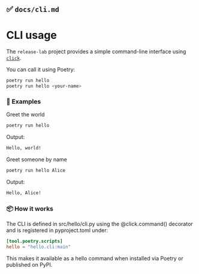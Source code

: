 ## ✅ `docs/cli.md`

# CLI usage

The `release-lab` project provides a simple command-line interface using [`click`](https://click.palletsprojects.com/).

You can call it using Poetry:

```bash
poetry run hello
poetry run hello <your-name>
```

### 🧪 Examples
Greet the world

```bash
poetry run hello
```

Output:

```bash
Hello, world!
```

Greet someone by name

```bash
poetry run hello Alice
```

Output:

```bash
Hello, Alice!
```

### 📦 How it works

The CLI is defined in src/hello/cli.py using the @click.command() decorator and is registered in pyproject.toml under:

```toml
[tool.poetry.scripts]
hello = "hello.cli:main"
```

This makes it available as a hello command when installed via Poetry or published on PyPI.